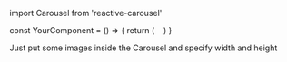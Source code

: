 import Carousel from 'reactive-carousel'

const YourComponent = () => {
    return (
        <Carousel width={600} height={300}>
            <img href="...someURL" />
            <img href="...someURL" />
            <img href="...someURL" />
        </Carousel>
    )
}

Just put some images inside the Carousel and specify width and height


